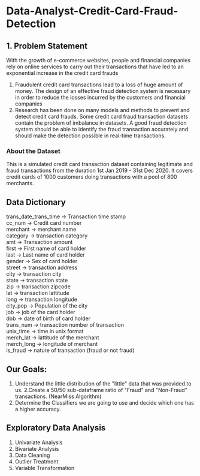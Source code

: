 # Data-Analyst-Credit-Card-Fraud-Detection
## 1. Problem Statement
With the growth of e-commerce websites, people and financial companies rely on online services
to carry out their transactions that have led to an exponential increase in the credit card frauds 
1. Fraudulent credit card transactions lead to a loss of huge amount of money. The design of an effective fraud detection system is necessary in order to reduce the losses incurred by the customers and financial companies
2. Research has been done on many models and methods to
prevent and detect credit card frauds. Some credit card fraud transaction datasets contain the problem of imbalance in datasets. A good fraud detection system should be able to identify the fraud transaction accurately and should make the detection possible in real-time transactions.
### About the Dataset
This is a simulated credit card transaction dataset containing legitimate and fraud transactions from the duration 1st Jan 2019 - 31st Dec 2020. It covers credit cards of 1000 customers doing transactions with a pool of 800 merchants.
## Data Dictionary<br>
trans_date_trans_time -> Transaction time stamp<br>
cc_num -> Credit card number<br>
merchant -> merchant name<br>
category -> transaction category<br>
amt -> Transaction amount<br>
first -> First name of card holder<br>
last -> Last name of card holder<br>
gender -> Sex of card holder<br>
street -> transaction address<br>
city -> transaction city<br>
state -> transaction state<br>
zip -> transaction zipcode<br>
lat -> transaction lattitude<br>
long -> transaction longitude<br>
city_pop -> Population of the city<br>
job -> job of the card holder<br>
dob -> date of birth of card holder<br>
trans_num -> transaction number of transaction<br>
unix_time -> time in unix format<br>
merch_lat -> lattitude of the merchant<br>
merch_long -> longitude of merchant<br>
is_fraud -> nature of transaction (fraud or not fraud)<br>
## Our Goals:
1. Understand the little distribution of the "little" data that was provided to us.
2.Create a 50/50 sub-dataframe ratio of "Fraud" and "Non-Fraud" transactions. (NearMiss Algorithm)
3. Determine the Classifiers we are going to use and decide which one has a higher accuracy.
## Exploratory Data Analysis
1. Univariate Analysis
2. Bivariate Analysis
3. Data Cleaning
4. Outlier Treatment
5. Variable Transformation
